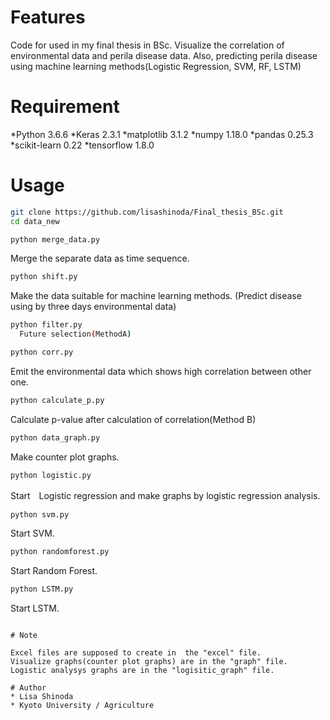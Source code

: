 # Features
 Code for used in my final thesis in BSc.
 Visualize the correlation of environmental data and perila disease data.
 Also, predicting perila disease using machine learning methods(Logistic Regression, SVM, RF, LSTM)
 
 
# Requirement
 *Python 3.6.6
 *Keras 2.3.1
 *matplotlib 3.1.2
 *numpy 1.18.0
 *pandas 0.25.3
 *scikit-learn 0.22
 *tensorflow 1.8.0

 
# Usage
```bash
git clone https://github.com/lisashinoda/Final_thesis_BSc.git
cd data_new
```
```bash
python merge_data.py
```
  Merge the separate data as time sequence.
  
```bash
python shift.py
```
  Make the data suitable for machine learning methods.
  (Predict disease using by three days environmental data)

```bash
python filter.py
  Future selection(MethodA)
```

```bash
python corr.py
```
  Emit the environmental data which shows high correlation between other one.
  
```bash
python calculate_p.py
```
  Calculate p-value after calculation of correlation(Method B)
  
```bash
python data_graph.py
```
  Make counter plot graphs.

```bash
python logistic.py
```
  Start　Logistic regression and make graphs by logistic regression analysis.

```bash
python svm.py
```
  Start SVM.

```bash
python randomforest.py
```
  Start Random Forest.
  
```bash
python LSTM.py
```
  Start LSTM.
```
 
# Note

Excel files are supposed to create in  the "excel" file.
Visualize graphs(counter plot graphs) are in the "graph" file.
Logistic analysys graphs are in the "logisitic_graph" file.
 
# Author
* Lisa Shinoda
* Kyoto University / Agriculture
